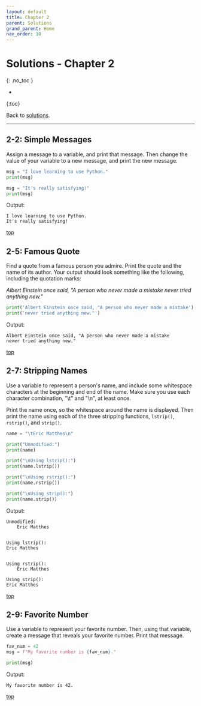 ```yaml
---
layout: default
title: Chapter 2
parent: Solutions
grand_parent: Home
nav_order: 10
---
```


# Solutions - Chapter 2
{: .no_toc }

* 
{:toc}

Back to [solutions](../).

---

## 2-2: Simple Messages

Assign a message to a variable, and print that message. Then change the value of your variable to a new message, and print the new message.

```python
msg = "I love learning to use Python."
print(msg)

msg = "It's really satisfying!"
print(msg)
```

Output:

```
I love learning to use Python.
It's really satisfying!
```

[top](#top)

## 2-5: Famous Quote

Find a quote from a famous person you admire. Print the quote and the name of its author. Your output should look something like the following, including the quotation marks:

*Albert Einstein once said, "A person who never made a mistake never tried anything new."*

```python
print('Albert Einstein once said, "A person who never made a mistake')
print('never tried anything new."')
```

Output:

```
Albert Einstein once said, "A person who never made a mistake
never tried anything new."
```

[top](#top)

## 2-7: Stripping Names

Use a variable to represent a person's name, and include some whitespace characters at the beginning and end of the name. Make sure you use each character combination, "\t" and "\n", at least once.

Print the name once, so the whitespace around the name is displayed. Then print the name using each of the three stripping functions, `lstrip()`, `rstrip()`, and `strip()`.

```python
name = "\tEric Matthes\n"

print("Unmodified:")
print(name)

print("\nUsing lstrip():")
print(name.lstrip())

print("\nUsing rstrip():")
print(name.rstrip())

print("\nUsing strip():")
print(name.strip())
```

Output:

```
Unmodified:
    Eric Matthes


Using lstrip():
Eric Matthes


Using rstrip():
    Eric Matthes

Using strip():
Eric Matthes
```

[top](#top)

## 2-9: Favorite Number

Use a variable to represent your favorite number. Then, using that variable, create a message that reveals your favorite number. Print that message.

```python
fav_num = 42
msg = f"My favorite number is {fav_num}."

print(msg)
```

Output:

```
My favorite number is 42.
```

[top](#top)
